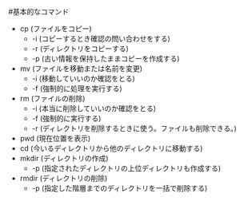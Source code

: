 #基本的なコマンド

- cp (ファイルをコピー)
    - -i (コピーするとき確認の問い合わせをする)
    - -r (ディレクトリをコピーする)
    - -p (古い情報を保持したままコピーを作成する)
- mv (ファイルを移動または名前を変更)
    - -i (移動していいのか確認をとる)
    - -f (強制的に処理を実行する)
- rm (ファイルの削除)
    - -i (本当に削除していいのか確認をとる)
    - -f (強制的に実行する)
    - -r (ディレクトリを削除するときに使う。ファイルも削除できる。)
- pwd (現在位置を表示)
- cd (今いるディレクトリから他のディレクトリに移動する)
- mkdir (ディレクトリの作成)
    - -p (指定されたディレクトリの上位ディレクトリも作成する)
- rmdir (ディレクトリの削除)
    - -p (指定した階層までのディレクトリを一括で削除する)
